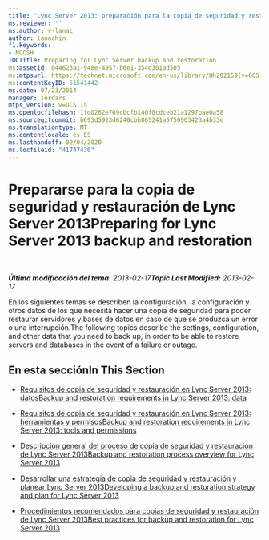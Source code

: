```yaml
---
title: 'Lync Server 2013: preparación para la copia de seguridad y restauración de Lync Server'
ms.reviewer: ''
ms.author: v-lanac
author: lanachin
f1.keywords:
- NOCSH
TOCTitle: Preparing for Lync Server backup and restoration
ms:assetid: 044623a1-948e-4957-b6e1-354d301ad505
ms:mtpsurl: https://technet.microsoft.com/en-us/library/Hh202159(v=OCS.15)
ms:contentKeyID: 51541442
ms.date: 07/23/2014
manager: serdars
mtps_version: v=OCS.15
ms.openlocfilehash: 1fd0262e769cbcfb140f0cdceb21a1297bae0a58
ms.sourcegitcommit: b693d5923d6240cbb865241a5750963423a4b33e
ms.translationtype: MT
ms.contentlocale: es-ES
ms.lasthandoff: 02/04/2020
ms.locfileid: "41747430"
---
```

<div data-xmlns="http://www.w3.org/1999/xhtml">

<div class="topic" data-xmlns="http://www.w3.org/1999/xhtml" data-msxsl="urn:schemas-microsoft-com:xslt" data-cs="http://msdn.microsoft.com/en-us/">

<div data-asp="http://msdn2.microsoft.com/asp">

# <a name="preparing-for-lync-server-2013-backup-and-restoration"></a><span data-ttu-id="7aab6-102">Prepararse para la copia de seguridad y restauración de Lync Server 2013</span><span class="sxs-lookup"><span data-stu-id="7aab6-102">Preparing for Lync Server 2013 backup and restoration</span></span>

</div>

<div id="mainSection">

<div id="mainBody">

<span> </span>

<span data-ttu-id="7aab6-103">_**Última modificación del tema:** 2013-02-17_</span><span class="sxs-lookup"><span data-stu-id="7aab6-103">_**Topic Last Modified:** 2013-02-17_</span></span>

<span data-ttu-id="7aab6-104">En los siguientes temas se describen la configuración, la configuración y otros datos de los que necesita hacer una copia de seguridad para poder restaurar servidores y bases de datos en caso de que se produzca un error o una interrupción.</span><span class="sxs-lookup"><span data-stu-id="7aab6-104">The following topics describe the settings, configuration, and other data that you need to back up, in order to be able to restore servers and databases in the event of a failure or outage.</span></span>

<div>

## <a name="in-this-section"></a><span data-ttu-id="7aab6-105">En esta sección</span><span class="sxs-lookup"><span data-stu-id="7aab6-105">In This Section</span></span>

  - [<span data-ttu-id="7aab6-106">Requisitos de copia de seguridad y restauración en Lync Server 2013: datos</span><span class="sxs-lookup"><span data-stu-id="7aab6-106">Backup and restoration requirements in Lync Server 2013: data</span></span>](lync-server-2013-backup-and-restoration-requirements-data.md)

  - [<span data-ttu-id="7aab6-107">Requisitos de copia de seguridad y restauración en Lync Server 2013: herramientas y permisos</span><span class="sxs-lookup"><span data-stu-id="7aab6-107">Backup and restoration requirements in Lync Server 2013: tools and permissions</span></span>](lync-server-2013-backup-and-restoration-requirements-tools-and-permissions.md)

  - [<span data-ttu-id="7aab6-108">Descripción general del proceso de copia de seguridad y restauración de Lync Server 2013</span><span class="sxs-lookup"><span data-stu-id="7aab6-108">Backup and restoration process overview for Lync Server 2013</span></span>](lync-server-2013-backup-and-restoration-process-overview.md)

  - [<span data-ttu-id="7aab6-109">Desarrollar una estrategia de copia de seguridad y restauración y planear Lync Server 2013</span><span class="sxs-lookup"><span data-stu-id="7aab6-109">Developing a backup and restoration strategy and plan for Lync Server 2013</span></span>](lync-server-2013-developing-a-backup-and-restoration-strategy-and-plan.md)

  - [<span data-ttu-id="7aab6-110">Procedimientos recomendados para copias de seguridad y restauración de Lync Server 2013</span><span class="sxs-lookup"><span data-stu-id="7aab6-110">Best practices for backup and restoration for Lync Server 2013</span></span>](lync-server-2013-best-practices-for-backup-and-restoration.md)

</div>

</div>

<span> </span>

</div>

</div>

</div>

